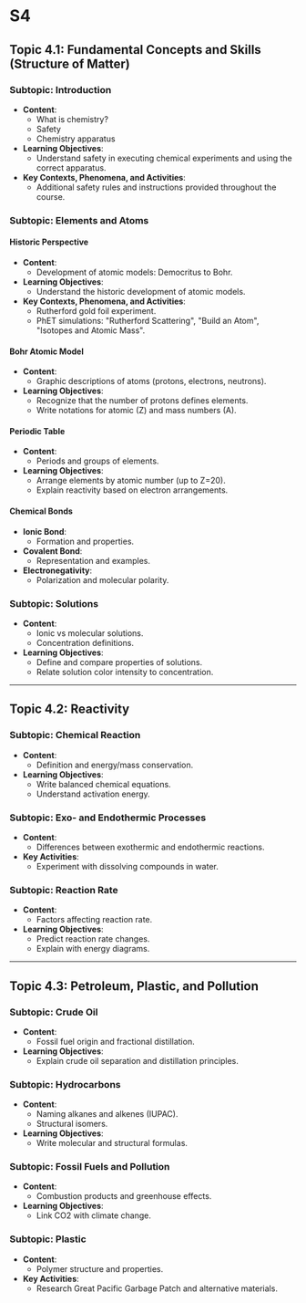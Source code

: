 # S4 

## Topic 4.1: Fundamental Concepts and Skills (Structure of Matter)

### Subtopic: Introduction
- **Content**:
  - What is chemistry?
  - Safety
  - Chemistry apparatus
- **Learning Objectives**:
  - Understand safety in executing chemical experiments and using the correct apparatus.
- **Key Contexts, Phenomena, and Activities**:
  - Additional safety rules and instructions provided throughout the course.

### Subtopic: Elements and Atoms
#### Historic Perspective
- **Content**:
  - Development of atomic models: Democritus to Bohr.
- **Learning Objectives**:
  - Understand the historic development of atomic models.
- **Key Contexts, Phenomena, and Activities**:
  - Rutherford gold foil experiment.
  - PhET simulations: "Rutherford Scattering", "Build an Atom", "Isotopes and Atomic Mass".

#### Bohr Atomic Model
- **Content**:
  - Graphic descriptions of atoms (protons, electrons, neutrons).
- **Learning Objectives**:
  - Recognize that the number of protons defines elements.
  - Write notations for atomic (Z) and mass numbers (A).

#### Periodic Table
- **Content**:
  - Periods and groups of elements.
- **Learning Objectives**:
  - Arrange elements by atomic number (up to Z=20).
  - Explain reactivity based on electron arrangements.

#### Chemical Bonds
- **Ionic Bond**:
  - Formation and properties.
- **Covalent Bond**:
  - Representation and examples.
- **Electronegativity**:
  - Polarization and molecular polarity.

### Subtopic: Solutions
- **Content**:
  - Ionic vs molecular solutions.
  - Concentration definitions.
- **Learning Objectives**:
  - Define and compare properties of solutions.
  - Relate solution color intensity to concentration.

---

## Topic 4.2: Reactivity

### Subtopic: Chemical Reaction
- **Content**:
  - Definition and energy/mass conservation.
- **Learning Objectives**:
  - Write balanced chemical equations.
  - Understand activation energy.

### Subtopic: Exo- and Endothermic Processes
- **Content**:
  - Differences between exothermic and endothermic reactions.
- **Key Activities**:
  - Experiment with dissolving compounds in water.

### Subtopic: Reaction Rate
- **Content**:
  - Factors affecting reaction rate.
- **Learning Objectives**:
  - Predict reaction rate changes.
  - Explain with energy diagrams.

---

## Topic 4.3: Petroleum, Plastic, and Pollution

### Subtopic: Crude Oil
- **Content**:
  - Fossil fuel origin and fractional distillation.
- **Learning Objectives**:
  - Explain crude oil separation and distillation principles.

### Subtopic: Hydrocarbons
- **Content**:
  - Naming alkanes and alkenes (IUPAC).
  - Structural isomers.
- **Learning Objectives**:
  - Write molecular and structural formulas.

### Subtopic: Fossil Fuels and Pollution
- **Content**:
  - Combustion products and greenhouse effects.
- **Learning Objectives**:
  - Link CO2 with climate change.

### Subtopic: Plastic
- **Content**:
  - Polymer structure and properties.
- **Key Activities**:
  - Research Great Pacific Garbage Patch and alternative materials.

